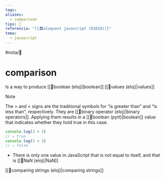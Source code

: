 ```yaml
---
tags: 
aliases:
  - comparison
tipo: 📑
referencia: "[[🏛️eloquent javascript (b1018)]]"
tema:
  - javascript
---
```


#nota/📑

# comparison 

Is a way to produce [[📑boolean  (eloj)|boolean]] [[📑values (eloj)|values]]


> [!NOTE] 
The > and < signs are the traditional symbols for “is greater than” and “is
less than”, respectively. They are [[📑binary operator (eloj)|binary operators]]. Applying them results in
a [[📑boolean (pytt)|boolean]] value that indicates whether they hold true in this case.


```javascript
console.log(3 > 2)
// → true
console.log(3 < 2)
// → false
```

- There is only one value in JavaScript that is not equal to itself, and that is [[📑NaN (eloj)|NaN]]

[[📑comparing strings (eloj)|comparing strings]]